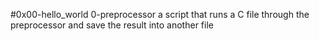 #0x00-hello_world
0-preprocessor a script that runs a C file through the preprocessor and save the result into another file
